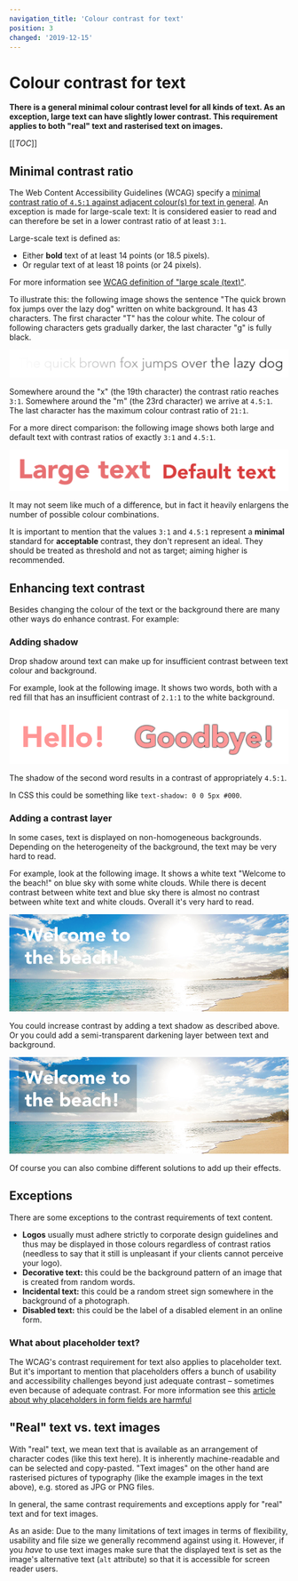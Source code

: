 ```yaml
---
navigation_title: 'Colour contrast for text'
position: 3
changed: '2019-12-15'
---
```


# Colour contrast for text

**There is a general minimal colour contrast level for all kinds of text. As an exception, large text can have slightly lower contrast. This requirement applies to both "real" text and rasterised text on images.**

[[_TOC_]]

## Minimal contrast ratio

The Web Content Accessibility Guidelines (WCAG) specify a [minimal contrast ratio of `4.5:1` against adjacent colour(s) for text in general](https://www.w3.org/TR/WCAG21/#contrast-minimum). An exception is made for large-scale text: It is considered easier to read and can therefore be set in a lower contrast ratio of at least `3:1`.

Large-scale text is defined as:

- Either **bold** text of at least 14 points (or 18.5 pixels).
- Or regular text of at least 18 points (or 24 pixels).

For more information see [WCAG definition of "large scale (text)"](https://www.w3.org/TR/WCAG21/#dfn-large-scale).

To illustrate this: the following image shows the sentence "The quick brown fox jumps over the lazy dog" written on white background. It has 43 characters. The first character "T" has the colour white. The colour of following characters gets gradually darker, the last character "g" is fully black.

![Text with colour gradient overlay](_media/lazy-dog.png)

Somewhere around the "x" (the 19th character) the contrast ratio reaches `3:1`. Somewhere around the "m" (the 23rd character) we arrive at `4.5:1`. The last character has the maximum colour contrast ratio of `21:1`.

For a more direct comparison: the following image shows both large and default text with contrast ratios of exactly `3:1` and `4.5:1`.

![Small and large text](_media/small-and-large-text.png)

It may not seem like much of a difference, but in fact it heavily enlargens the number of possible colour combinations.

It is important to mention that the values `3:1` and `4.5:1` represent a **minimal** standard for **acceptable** contrast, they don't represent an ideal. They should be treated as threshold and not as target; aiming higher is recommended.

## Enhancing text contrast

Besides changing the colour of the text or the background there are many other ways do enhance contrast. For example:

### Adding shadow

Drop shadow around text can make up for insufficient contrast between text colour and background.

For example, look at the following image. It shows two words, both with a red fill that has an insufficient contrast of `2.1:1` to the white background.

![A word without and a word with shadow](_media/words-without-and-with-shadow.png)

The shadow of the second word results in a contrast of appropriately `4.5:1`.

In CSS this could be something like `text-shadow: 0 0 5px #000`.

### Adding a contrast layer

In some cases, text is displayed on non-homogeneous backgrounds. Depending on the heterogeneity of the background, the text may be very hard to read.

For example, look at the following image. It shows a white text "Welcome to the beach!" on blue sky with some white clouds. While there is decent contrast between white text and blue sky there is almost no contrast between white text and white clouds. Overall it's very hard to read.

![White text on blue sky and white clouds](_media/beach.png)

You could increase contrast by adding a text shadow as described above. Or you could add a semi-transparent darkening layer between text and background.

![White text with semi-transparent darkening background](_media/beach-with-background.png)

Of course you can also combine different solutions to add up their effects.

## Exceptions

There are some exceptions to the contrast requirements of text content.

- **Logos** usually must adhere strictly to corporate design guidelines and thus may be displayed in those colours regardless of contrast ratios (needless to say that it still is unpleasant if your clients cannot perceive your logo).
- **Decorative text:** this could be the background pattern of an image that is created from random words.
- **Incidental text:** this could be a random street sign somewhere in the background of a photograph.
- **Disabled text:** this could be the label of a disabled element in an online form.

### What about placeholder text?

The WCAG's contrast requirement for text also applies to placeholder text. But it's important to mention that placeholders offers a bunch of usability and accessibility challenges beyond just adequate contrast – sometimes even because of adequate contrast. For more information see this [article about why placeholders in form fields are harmful](https://www.nngroup.com/articles/form-design-placeholders/)

## "Real" text vs. text images

With "real" text, we mean text that is available as an arrangement of character codes (like this text here). It is inherently machine-readable and can be selected and copy-pasted. "Text images" on the other hand are rasterised pictures of typography (like the example images in the text above), e.g. stored as JPG or PNG files.

In general, the same contrast requirements and exceptions apply for "real" text and for text images.

As an aside: Due to the many limitations of text images in terms of flexibility, usability and file size we generally recommend against using it. However, if you _have_ to use text images make sure that the displayed text is set as the image's alternative text (`alt` attribute) so that it is accessible for screen reader users.
